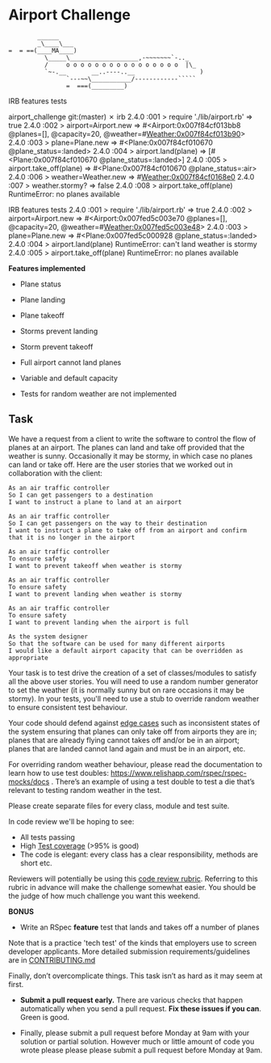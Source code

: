 Airport Challenge
=================

```
        ______
        _\____\___
=  = ==(____MA____)
          \_____\___________________,-~~~~~~~`-.._
          /     o o o o o o o o o o o o o o o o  |\_
          `~-.__       __..----..__                  )
                `---~~\___________/------------`````
                =  ===(_________)

```
IRB features tests

airport_challenge git:(master) ✗ irb
2.4.0 :001 > require './lib/airport.rb'
=> true
2.4.0 :002 > airport=Airport.new
=> #<Airport:0x007f84cf013bb8 @planes=[], @capacity=20, @weather=#<Weather:0x007f84cf013b90>>
2.4.0 :003 > plane=Plane.new
=> #<Plane:0x007f84cf010670 @plane_status=:landed>
2.4.0 :004 > airport.land(plane)
=> [#<Plane:0x007f84cf010670 @plane_status=:landed>]
2.4.0 :005 > airport.take_off(plane)
=> #<Plane:0x007f84cf010670 @plane_status=:air>
2.4.0 :006 > weather=Weather.new
=> #<Weather:0x007f84cf0168e0>
2.4.0 :007 > weather.stormy?
=> false
2.4.0 :008 > airport.take_off(plane)
RuntimeError: no planes available

IRB features tests
2.4.0 :001 > require './lib/airport.rb'
 => true
2.4.0 :002 > airport=Airport.new
 => #<Airport:0x007fed5c003e70 @planes=[], @capacity=20, @weather=#<Weather:0x007fed5c003e48>>
2.4.0 :003 > plane=Plane.new
 => #<Plane:0x007fed5c000928 @plane_status=:landed>
2.4.0 :004 > airport.land(plane)
RuntimeError: can't land weather is stormy
2.4.0 :005 > airport.take_off(plane)
RuntimeError: no planes available

**Features implemented**
* Plane status
* Plane landing
* Plane takeoff
* Storms prevent landing
* Storm prevent takeoff
* Full airport cannot land planes
* Variable and default capacity


* Tests for random weather are not implemented

Task
-----

We have a request from a client to write the software to control the flow of planes at an airport. The planes can land and take off provided that the weather is sunny. Occasionally it may be stormy, in which case no planes can land or take off.  Here are the user stories that we worked out in collaboration with the client:

```
As an air traffic controller
So I can get passengers to a destination
I want to instruct a plane to land at an airport

As an air traffic controller
So I can get passengers on the way to their destination
I want to instruct a plane to take off from an airport and confirm that it is no longer in the airport

As an air traffic controller
To ensure safety
I want to prevent takeoff when weather is stormy

As an air traffic controller
To ensure safety
I want to prevent landing when weather is stormy

As an air traffic controller
To ensure safety
I want to prevent landing when the airport is full

As the system designer
So that the software can be used for many different airports
I would like a default airport capacity that can be overridden as appropriate
```

Your task is to test drive the creation of a set of classes/modules to satisfy all the above user stories. You will need to use a random number generator to set the weather (it is normally sunny but on rare occasions it may be stormy). In your tests, you'll need to use a stub to override random weather to ensure consistent test behaviour.

Your code should defend against [edge cases](http://programmers.stackexchange.com/questions/125587/what-are-the-difference-between-an-edge-case-a-corner-case-a-base-case-and-a-b) such as inconsistent states of the system ensuring that planes can only take off from airports they are in; planes that are already flying cannot takes off and/or be in an airport; planes that are landed cannot land again and must be in an airport, etc.

For overriding random weather behaviour, please read the documentation to learn how to use test doubles: https://www.relishapp.com/rspec/rspec-mocks/docs . There’s an example of using a test double to test a die that’s relevant to testing random weather in the test.

Please create separate files for every class, module and test suite.

In code review we'll be hoping to see:

* All tests passing
* High [Test coverage](https://github.com/makersacademy/course/blob/master/pills/test_coverage.md) (>95% is good)
* The code is elegant: every class has a clear responsibility, methods are short etc.

Reviewers will potentially be using this [code review rubric](docs/review.md).  Referring to this rubric in advance will make the challenge somewhat easier.  You should be the judge of how much challenge you want this weekend.

**BONUS**

* Write an RSpec **feature** test that lands and takes off a number of planes

Note that is a practice 'tech test' of the kinds that employers use to screen developer applicants.  More detailed submission requirements/guidelines are in [CONTRIBUTING.md](CONTRIBUTING.md)

Finally, don’t overcomplicate things. This task isn’t as hard as it may seem at first.

* **Submit a pull request early.**  There are various checks that happen automatically when you send a pull request.  **Fix these issues if you can**.  Green is good.

* Finally, please submit a pull request before Monday at 9am with your solution or partial solution.  However much or little amount of code you wrote please please please submit a pull request before Monday at 9am.
